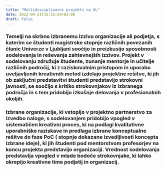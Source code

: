 ```yaml
---
title: "Multidisciplinarni projekti na UL"
date: 2022-04-21T15:15:54+02:00
draft: false
---
```


<h3 class="mb-1">Temelji na skrbno izbranemu izzivu organizacije ali podjetja, s katerim se študenti magistrske stopnje različnih
povezanih članic Univerze v Ljubljani soočijo in preizkusijo sposobnosti sodelovanja in reševanja zahtevnejših izzivov.
Projekt v sodelovanju združuje študente, zunanje mentorje in učitelje različnih področij, ki z raziskovalnim pristopom
in uporabo uveljavljenih kreativnih metod izdelajo projektne rešitve, ki jih ob zaključni predstavitvi študenti
predstavijo strokovni javnosti, se soočijo s kritiko strokovnjakov iz izbranega področja in s tem pridobijo izkušnje
delovanja v profesionalnih okoljih.
</h3>

<h3>
Izbrane organizacije, ki vstopijo v projektno partnerstvo za izvedbo naloge, s sodelovanjem pridobijo vpogled v
sistematičen kreativni proces, ki na podlagi kvalitativne uporabniške raziskave in predlaga izbrane konceptualne rešitve
do faze PoC ( stopnje dokazane izvedljivosti koncepta izbrane ideje), ki jih študenti pod mentorstvom profesorjev na
koncu projekta predstavijo organizaciji. Vrednost sodelovanja predstavlja vpogled v mlade bodoče strokovnjake, ki lahko
okrepijo kreativne time podjetij in organizacij.
</h3>